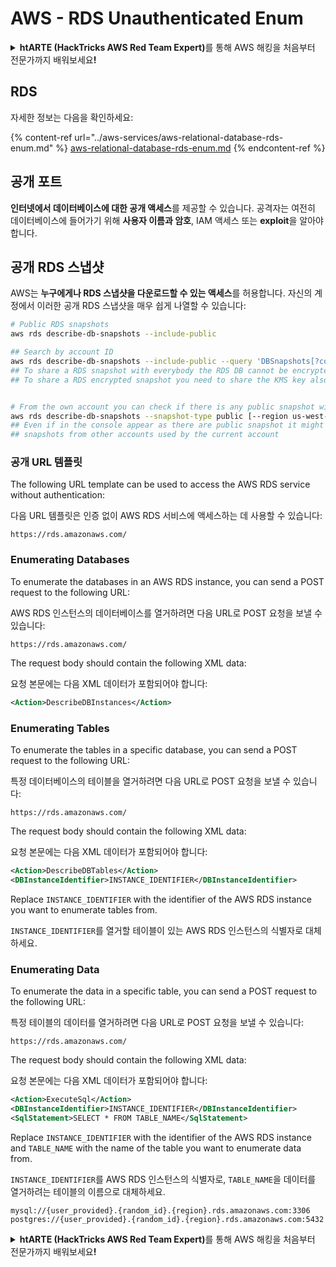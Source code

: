 # AWS - RDS Unauthenticated Enum

<details>

<summary><strong>htARTE (HackTricks AWS Red Team Expert)</strong>를 통해 AWS 해킹을 처음부터 전문가까지 배워보세요<strong>!</strong></summary>

HackTricks를 지원하는 다른 방법:

* **회사를 HackTricks에서 광고하거나 HackTricks를 PDF로 다운로드**하려면 [**SUBSCRIPTION PLANS**](https://github.com/sponsors/carlospolop)를 확인하세요!
* [**공식 PEASS & HackTricks 스웨그**](https://peass.creator-spring.com)를 얻으세요.
* [**The PEASS Family**](https://opensea.io/collection/the-peass-family)를 발견하세요. 독점적인 [**NFTs**](https://opensea.io/collection/the-peass-family) 컬렉션입니다.
* 💬 [**Discord 그룹**](https://discord.gg/hRep4RUj7f) 또는 [**텔레그램 그룹**](https://t.me/peass)에 **참여**하거나 **Twitter** 🐦 [**@hacktricks\_live**](https://twitter.com/hacktricks\_live)**를** **팔로우**하세요.
* **HackTricks**와 [**HackTricks Cloud**](https://github.com/carlospolop/hacktricks-cloud) github 저장소에 PR을 제출하여 **해킹 트릭을 공유**하세요.

</details>

## RDS

자세한 정보는 다음을 확인하세요:

{% content-ref url="../aws-services/aws-relational-database-rds-enum.md" %}
[aws-relational-database-rds-enum.md](../aws-services/aws-relational-database-rds-enum.md)
{% endcontent-ref %}

## 공개 포트

**인터넷에서 데이터베이스에 대한 공개 액세스**를 제공할 수 있습니다. 공격자는 여전히 데이터베이스에 들어가기 위해 **사용자 이름과 암호**, IAM 액세스 또는 **exploit**을 알아야 합니다.

## 공개 RDS 스냅샷

AWS는 **누구에게나 RDS 스냅샷을 다운로드할 수 있는 액세스**를 허용합니다. 자신의 계정에서 이러한 공개 RDS 스냅샷을 매우 쉽게 나열할 수 있습니다:

```bash
# Public RDS snapshots
aws rds describe-db-snapshots --include-public

## Search by account ID
aws rds describe-db-snapshots --include-public --query 'DBSnapshots[?contains(DBSnapshotIdentifier, `284546856933:`) == `true`]'
## To share a RDS snapshot with everybody the RDS DB cannot be encrypted (so the snapshot won't be encryted)
## To share a RDS encrypted snapshot you need to share the KMS key also with the account


# From the own account you can check if there is any public snapshot with:
aws rds describe-db-snapshots --snapshot-type public [--region us-west-2]
## Even if in the console appear as there are public snapshot it might be public
## snapshots from other accounts used by the current account
```

### 공개 URL 템플릿

The following URL template can be used to access the AWS RDS service without authentication:

다음 URL 템플릿은 인증 없이 AWS RDS 서비스에 액세스하는 데 사용할 수 있습니다:

```
https://rds.amazonaws.com/
```

### Enumerating Databases

To enumerate the databases in an AWS RDS instance, you can send a POST request to the following URL:

AWS RDS 인스턴스의 데이터베이스를 열거하려면 다음 URL로 POST 요청을 보낼 수 있습니다:

```
https://rds.amazonaws.com/
```

The request body should contain the following XML data:

요청 본문에는 다음 XML 데이터가 포함되어야 합니다:

```xml
<Action>DescribeDBInstances</Action>
```

### Enumerating Tables

To enumerate the tables in a specific database, you can send a POST request to the following URL:

특정 데이터베이스의 테이블을 열거하려면 다음 URL로 POST 요청을 보낼 수 있습니다:

```
https://rds.amazonaws.com/
```

The request body should contain the following XML data:

요청 본문에는 다음 XML 데이터가 포함되어야 합니다:

```xml
<Action>DescribeDBTables</Action>
<DBInstanceIdentifier>INSTANCE_IDENTIFIER</DBInstanceIdentifier>
```

Replace `INSTANCE_IDENTIFIER` with the identifier of the AWS RDS instance you want to enumerate tables from.

`INSTANCE_IDENTIFIER`를 열거할 테이블이 있는 AWS RDS 인스턴스의 식별자로 대체하세요.

### Enumerating Data

To enumerate the data in a specific table, you can send a POST request to the following URL:

특정 테이블의 데이터를 열거하려면 다음 URL로 POST 요청을 보낼 수 있습니다:

```
https://rds.amazonaws.com/
```

The request body should contain the following XML data:

요청 본문에는 다음 XML 데이터가 포함되어야 합니다:

```xml
<Action>ExecuteSql</Action>
<DBInstanceIdentifier>INSTANCE_IDENTIFIER</DBInstanceIdentifier>
<SqlStatement>SELECT * FROM TABLE_NAME</SqlStatement>
```

Replace `INSTANCE_IDENTIFIER` with the identifier of the AWS RDS instance and `TABLE_NAME` with the name of the table you want to enumerate data from.

`INSTANCE_IDENTIFIER`를 AWS RDS 인스턴스의 식별자로, `TABLE_NAME`을 데이터를 열거하려는 테이블의 이름으로 대체하세요.

```
mysql://{user_provided}.{random_id}.{region}.rds.amazonaws.com:3306
postgres://{user_provided}.{random_id}.{region}.rds.amazonaws.com:5432
```

<details>

<summary><strong>htARTE (HackTricks AWS Red Team Expert)</strong>를 통해 AWS 해킹을 처음부터 전문가까지 배워보세요<strong>!</strong></summary>

HackTricks를 지원하는 다른 방법:

* **회사를 HackTricks에서 광고하거나 HackTricks를 PDF로 다운로드**하려면 [**SUBSCRIPTION PLANS**](https://github.com/sponsors/carlospolop)를 확인하세요!
* [**공식 PEASS & HackTricks 스웨그**](https://peass.creator-spring.com)를 얻으세요.
* [**The PEASS Family**](https://opensea.io/collection/the-peass-family)를 발견하세요. 독점적인 [**NFTs**](https://opensea.io/collection/the-peass-family) 컬렉션입니다.
* 💬 [**Discord 그룹**](https://discord.gg/hRep4RUj7f) 또는 [**텔레그램 그룹**](https://t.me/peass)에 **참여**하거나 **Twitter** 🐦 [**@hacktricks\_live**](https://twitter.com/hacktricks\_live)를 **팔로우**하세요.
* **Hacking 트릭을 공유하려면** [**HackTricks**](https://github.com/carlospolop/hacktricks) 및 [**HackTricks Cloud**](https://github.com/carlospolop/hacktricks-cloud) github 저장소에 PR을 제출하세요.

</details>
